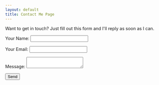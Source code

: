 ```yaml
---
layout: default
title: Contact Me Page
---
```


Want to get in touch? Just fill out this form and I'll reply as soon as I can. 

<form name="contact" value="contact" method="post" netlify-honeypot="bot-field" action="/thanks" enctype="application/x-www-form-urlencoded" data-netlify="true">
<input type="hidden" name="bot-field" />
<input type="hidden" name="form-name" value="contact" />
  <p>
    <label>Your Name: <input type="text" name="name" /></label>   
  </p>
  <p>
    <label>Your Email: <input type="email" name="email" /></label>
  </p>

  <p>
    <label>Message: <textarea name="message"></textarea></label>
  </p>
  <p>
    <button type="submit">Send</button>
  </p>
</form>
